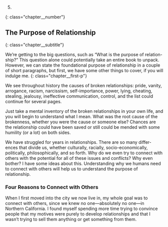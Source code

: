 5.
{: class="chapter__number"}

## The Purpose of Relationship
{: class="chapter__subtitle"}

We’re getting to the big questions, such as “What is the purpose of relation-
ship?” This question alone could potentially take an entire book to
unpack. However, we can state the foundational purpose of relationship in a
couple of short paragraphs, but first, we have some other things to cover, if you
will indulge me.
{: class="chapter__first-p"}

We see throughout history the causes of broken relationships: pride, vanity,
arrogance, racism, narcissism, self-importance, power, lying, cheating, stealing,
jealousy, ineffective communication, control, and the list could continue for
several pages.

Just take a mental inventory of the broken relationships in your own life,
and you will begin to understand what I mean. What was the root cause of
the brokenness, whether you were the cause or someone else? Chances are the
relationship could have been saved or still could be mended with some humility
(or a lot) on both sides.

We have struggled for years in relationships. There are so many differ-
ences that divide us, whether culturally, racially, socio-economically, politically,
philosophically, and so forth. Why do we even try to connect with others with
the potential for all of these issues and conflicts? Why even bother? I have some
ideas about this. Understanding why we humans need to connect with others
will help us to understand the purpose of relationship.

### Four Reasons to Connect with Others

When I first moved into the city we now live in, my whole goal was to
connect with others, since we knew no one—absolutely no one—in Northern
California. I found myself spending more time trying to convince people that my
motives were purely to develop relationships and that I wasn’t trying to sell them
anything or get something from them.
